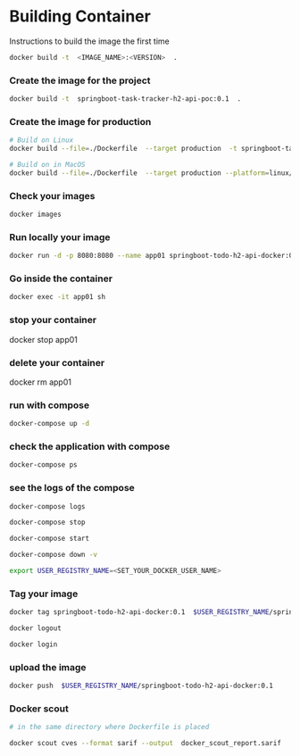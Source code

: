 # Building Container

Instructions to build the image the first time


```bash
docker build -t  <IMAGE_NAME>:<VERSION>  .
```

### Create the image for the project
```bash 
docker build -t  springboot-task-tracker-h2-api-poc:0.1  .
```

### Create the image for production
```bash
# Build on Linux
docker build --file=./Dockerfile  --target production  -t springboot-task-tracker-h2-api-poc:01 .

# Build on in MacOS
docker build --file=./Dockerfile  --target production --platform=linux/amd64  -t  springboot-task-tracker-h2-api-poc:0.1  .
```


### Check your images
```bash
docker images
```

### Run locally your image
```bash
docker run -d -p 8080:8080 --name app01 springboot-todo-h2-api-docker:0.1
```

### Go inside the container
```bash
docker exec -it app01 sh
```

### stop your container
docker stop app01

### delete your container
docker rm app01

### run with compose
```bash
docker-compose up -d
```

### check the application with compose
```bash
docker-compose ps 
```

### see the logs of the compose
```bash
docker-compose logs
```

```bash
docker-compose stop
```


```bash
docker-compose start
```


```bash
docker-compose down -v
```


```bash
export USER_REGISTRY_NAME=<SET_YOUR_DOCKER_USER_NAME>
```

### Tag your image
```bash
docker tag springboot-todo-h2-api-docker:0.1  $USER_REGISTRY_NAME/springboot-todo-h2-api-docker:0.1
```


```bash
docker logout
```


```bash
docker login
```

### upload the image

```bash
docker push  $USER_REGISTRY_NAME/springboot-todo-h2-api-docker:0.1
```


### Docker scout
```bash
# in the same directory where Dockerfile is placed

docker scout cves --format sarif --output  docker_scout_report.sarif



```